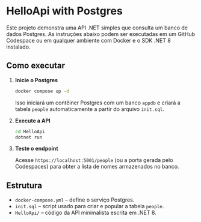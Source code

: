 # HelloApi with Postgres

Este projeto demonstra uma API .NET simples que consulta um banco de dados Postgres. As instruções abaixo podem ser executadas em um GitHub Codespace ou em qualquer ambiente com Docker e o SDK .NET 8 instalado.

## Como executar

1. **Inicie o Postgres**

   ```bash
   docker compose up -d
   ```

   Isso iniciará um contêiner Postgres com um banco `appdb` e criará a tabela `people` automaticamente a partir do arquivo `init.sql`.

2. **Execute a API**

   ```bash
   cd HelloApi
   dotnet run
   ```

3. **Teste o endpoint**

   Acesse `https://localhost:5001/people` (ou a porta gerada pelo Codespaces) para obter a lista de nomes armazenados no banco.

## Estrutura

- `docker-compose.yml` – define o serviço Postgres.
- `init.sql` – script usado para criar e popular a tabela `people`.
- `HelloApi/` – código da API minimalista escrita em .NET 8.
